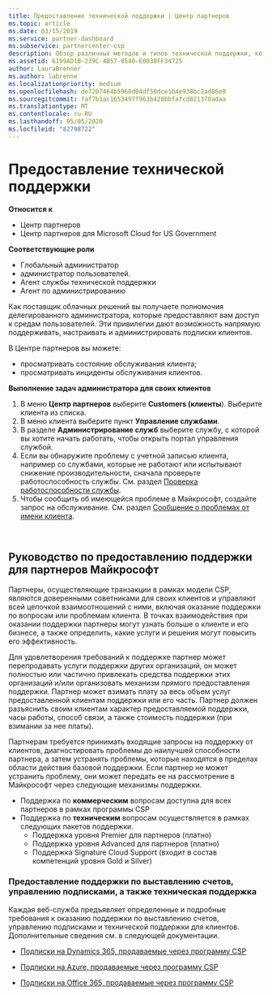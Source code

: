```yaml
---
title: Предоставление технической поддержки | Центр партнеров
ms.topic: article
ms.date: 03/15/2019
ms.service: partner-dashboard
ms.subservice: partnercenter-csp
description: Обзор различных методов и типов технической поддержки, которые можно предложить клиентам.
ms.assetid: 6199AD1B-239C-4B57-8540-E0038FF34725
author: LauraBrenner
ms.author: labrenne
ms.localizationpriority: medium
ms.openlocfilehash: de7207464b5960d04df50dce1b4e938bc2ad86e0
ms.sourcegitcommit: faf7b1ac1653497f963b428bbfafcd821378adaa
ms.translationtype: MT
ms.contentlocale: ru-RU
ms.lasthandoff: 05/05/2020
ms.locfileid: "82798722"
---
```

# <a name="provide-technical-support"></a>Предоставление технической поддержки

**Относится к**

-  Центр партнеров
-  Центр партнеров для Microsoft Cloud for US Government

**Соответствующие роли**
-   Глобальный администратор
-   администратор пользователей.
-   Агент службы технической поддержки
-   Агент по администрированию

Как поставщик облачных решений вы получаете полномочия делегированного администратора, которые предоставляют вам доступ к средам пользователей. Эти привилегии дают возможность напрямую поддерживать, настраивать и администрировать подписки клиентов.

В Центре партнеров вы можете:

-   просматривать состояние обслуживания клиента;
-   просматривать инциденты обслуживания клиентов.

**Выполнение задач администратора для своих клиентов**

1.  В меню **Центр партнеров** выберите **Customers (клиенты**). Выберите клиента из списка.
2.  В меню клиента выберите пункт **Управление службами**.
3.  В разделе **Администрирование служб** выберите службу, с которой вы хотите начать работать, чтобы открыть портал управления службой.
4.  Если вы обнаружите проблему с учетной записью клиента, например со службами, которые не работают или испытывают снижение производительности, сначала проверьте работоспособность службы. См. раздел [Проверка работоспособности службы](check-service-health.md).
5.  Чтобы сообщить об имеющейся проблеме в Майкрософт, создайте запрос на обслуживание. См. раздел [Сообщение о проблемах от имени клиента](report-problems-on-behalf-of-a-customer.md).

 
## <a name="microsoft-partner-support-guidance"></a>Руководство по предоставлению поддержки для партнеров Майкрософт

Партнеры, осуществляющие транзакции в рамках модели CSP, являются доверенными советниками для своих клиентов и управляют всей цепочкой взаимоотношений с ними, включая оказание поддержки по вопросам или проблемам клиента. В точках взаимодействия при оказании поддержки партнеры могут узнать больше о клиенте и его бизнесе, а также определить, какие услуги и решения могут повысить его эффективность.

Для удовлетворения требований к поддержке партнер может перепродавать услуги поддержки других организаций, он может полностью или частично привлекать средства поддержки этих организаций и/или организовать механизм прямого предоставления поддержки.  Партнер может взимать плату за весь объем услуг предоставленной клиентам поддержки или его часть. Партнер должен разъяснить своим клиентам характер предоставляемой поддержки, часы работы, способ связи, а также стоимость поддержки (при взимании за нее платы). 

Партнерам требуется принимать входящие запросы на поддержку от клиентов, диагностировать проблемы до наилучшей способности партнера, а затем устранять проблемы, которые находятся в пределах области действия базовой поддержки. Если партнер не может устранить проблему, они может передать ее на рассмотрение в Майкрософт через следующие механизмы поддержки.

- Поддержка по **коммерческим** вопросам доступна для всех партнеров в рамках программы CSP
-   Поддержка по **техническим** вопросам осуществляется в рамках следующих пакетов поддержки.
    -   Поддержка уровня Premier для партнеров (платно)
    -   Поддержка уровня Advanced для партнеров (платно)
    -   Поддержка Signature Cloud Support (входит в состав компетенций уровня Gold и Silver)

### <a name="providing-billing-subscription-management-and-technical-support"></a>Предоставление поддержки по выставлению счетов, управлению подписками, а также техническая поддержка 

Каждая веб-служба предъявляет определенные и подробные требования к оказанию поддержки по выставлению счетов, управлению подписками и технической поддержки для клиентов. Дополнительные сведения см. в следующей документации.

-   [Подписки на Dynamics 365, продаваемые через программу CSP](https://www.microsoftpartnercommunity.com/t5/CSP/Microsoft-Partner-Support-Guidance/m-p/5262#M30)

-   [Подписки на Azure, продаваемые через программу CSP](https://www.microsoftpartnercommunity.com/t5/CSP/Microsoft-Partner-Support-Guidance/m-p/5263#M31)

-   [Подписки на Office 365, продаваемые через программу CSP](https://www.microsoftpartnercommunity.com/t5/CSP/Microsoft-Partner-Support-Guidance/m-p/5264#M32)
 



